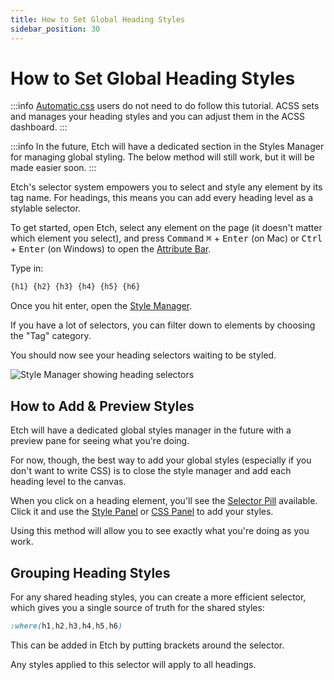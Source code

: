 ```yaml
---
title: How to Set Global Heading Styles
sidebar_position: 30
---
```


# How to Set Global Heading Styles

:::info
[Automatic.css](https://automaticcss.com) users do not need to do follow this tutorial. ACSS sets and manages your heading styles and you can adjust them in the ACSS dashboard.
:::

:::info
In the future, Etch will have a dedicated section in the Styles Manager for managing global styling. The below method will still work, but it will be made easier soon.
:::

Etch's selector system empowers you to select and style any element by its tag name. For headings, this means you can add every heading level as a stylable selector.

To get started, open Etch, select any element on the page (it doesn't matter which element you select), and press <kbd>Command</kbd> <kbd>⌘</kbd> + <kbd>Enter</kbd> (on Mac) or <kbd>Ctrl</kbd> + <kbd>Enter</kbd> (on Windows) to open the [Attribute Bar](../../interface/attributes-bar.md).

Type in:

```css
{h1} {h2} {h3} {h4} {h5} {h6}
```

Once you hit enter, open the [Style Manager](../../interface/style-manager.md).

If you have a lot of selectors, you can filter down to elements by choosing the "Tag" category.

You should now see your heading selectors waiting to be styled.

![Style Manager showing heading selectors](../../interface/img/style-manager-elements.avif)

## How to Add & Preview Styles

Etch will have a dedicated global styles manager in the future with a preview pane for seeing what you're doing.

For now, though, the best way to add your global styles (especially if you don't want to write CSS) is to close the style manager and add each heading level to the canvas.

When you click on a heading element, you'll see the [Selector Pill](../../interface/selector-pills.md) available. Click it and use the [Style Panel](../../interface/style-panel.md) or [CSS Panel](../../interface/css-panel.md) to add your styles.

Using this method will allow you to see exactly what you're doing as you work.

## Grouping Heading Styles

For any shared heading styles, you can create a more efficient selector, which gives you a single source of truth for the shared styles:

```css
:where(h1,h2,h3,h4,h5,h6)
```

This can be added in Etch by putting brackets around the selector.

Any styles applied to this selector will apply to all headings.